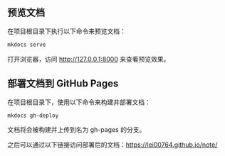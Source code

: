 ## 预览文档

在项目根目录下执行以下命令来预览文档：

```bash
mkdocs serve
```
打开浏览器，访问 http://127.0.0.1:8000 来查看预览效果。

## 部署文档到 GitHub Pages

在项目根目录下，使用以下命令来构建并部署文档：

```bash
mkdocs gh-deploy
```
文档将会被构建并上传到名为 gh-pages 的分支。

之后可以通过以下链接访问部署后的文档：https://lei00764.github.io/note/
